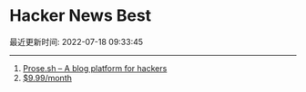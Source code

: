 # Hacker News Best

最近更新时间: 2022-07-18 09:33:45

--- 
1. [Prose.sh – A blog platform for hackers](https://prose.sh/) 
2. [$9.99/month](https://basicappleguy.com/basicappleblog/999month) 
